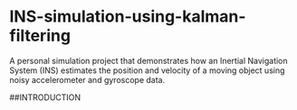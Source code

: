 # INS-simulation-using-kalman-filtering
A personal simulation project that demonstrates how an Inertial Navigation System (INS) estimates the position and velocity of a moving object using noisy accelerometer and gyroscope data.

##INTRODUCTION
